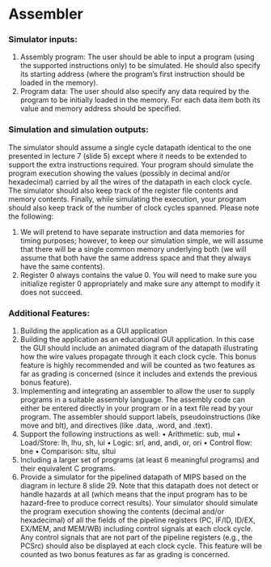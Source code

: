 # Assembler

### Simulator inputs:
1. Assembly program: The user should be able to input a program (using the supported
instructions only) to be simulated. He should also specify its starting address (where
the program’s first instruction should be loaded in the memory).
2. Program data: The user should also specify any data required by the program to be
initially loaded in the memory. For each data item both its value and memory
address should be specified.

### Simulation and simulation outputs:
 The simulator should assume a single cycle datapath
identical to the one presented in lecture 7 (slide 5) except where it needs to be extended to
support the extra instructions required. Your program should simulate the program
execution showing the values (possibly in decimal and/or hexadecimal) carried by all the
wires of the datapath in each clock cycle. The simulator should also keep track of the
register file contents and memory contents. Finally, while simulating the execution, your
program should also keep track of the number of clock cycles spanned.
Please note the following:
1. We will pretend to have separate instruction and data memories for timing
purposes; however, to keep our simulation simple, we will assume that there will be
a single common memory underlying both (we will assume that both have the same
address space and that they always have the same contents).
2. Register 0 always contains the value 0. You will need to make sure you initialize
register 0 appropriately and make sure any attempt to modify it does not succeed.


### Additional Features:
1. Building the application as a GUI application
2. Building the application as an educational GUI application. In this case the GUI
should include an animated diagram of the datapath illustrating how the wire values
propagate through it each clock cycle. This bonus feature is highly recommended
and will be counted as two features as far as grading is concerned (since it includes
and extends the previous bonus feature).
3. Implementing and integrating an assembler to allow the user to supply programs in
a suitable assembly language. The assembly code can either be entered directly in
your program or in a text file read by your program. The assembler should support
labels, pseudoinstructions (like move and blt), and directives (like .data, .word,
and .text).
4. Support the following instructions as well:
• Arithmetic: sub, mul
• Load/Store: lh, lhu, sh, lui
• Logic: srl, and, andi, or, ori
• Control flow: bne
• Comparison: sltu, sltui
5. Including a larger set of programs (at least 6 meaningful programs) and their
equivalent C programs.
6. Provide a simulator for the pipelined datapath of MIPS based on the diagram in
lecture 8 slide 29. Note that this datapath does not detect or handle hazards at all
(which means that the input program has to be hazard-free to produce correct
results). Your simulator should simulate the program execution showing the
contents (decimal and/or hexadecimal) of all the fields of the pipeline registers (PC,
IF/ID, ID/EX, EX/MEM, and MEM/WB) including control signals at each clock cycle.
Any control signals that are not part of the pipeline registers (e.g., the PCSrc) should
also be displayed at each clock cycle. This feature will be counted as two bonus
features as far as grading is concerned.
